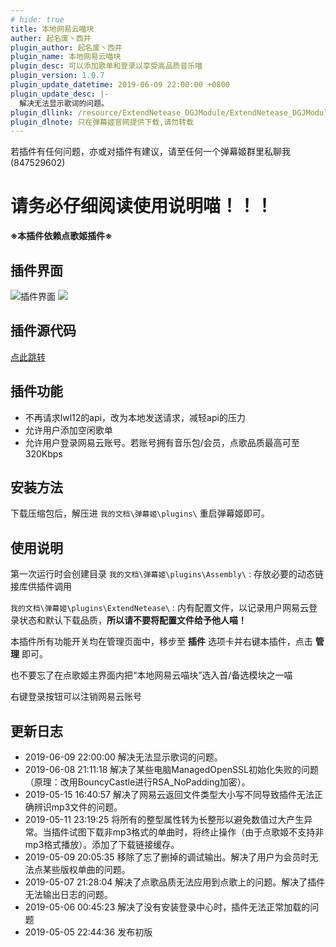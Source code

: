 ```yaml
---
# hide: true
title: 本地网易云喵块
auther: 起名废丶西井
plugin_author: 起名废丶西井
plugin_name: 本地网易云喵块
plugin_desc: 可以添加歌单和登录以享受高品质音乐喵
plugin_version: 1.0.7
plugin_update_datetime: 2019-06-09 22:00:00 +0800
plugin_update_desc: |-
  解决无法显示歌词的问题。
plugin_dllink: /resource/ExtendNetease_DGJModule/ExtendNetease_DGJModule.zip
plugin_dlnote: 只在弹幕姬官网提供下载,请勿转载
---
```


若插件有任何问题，亦或对插件有建议，请至任何一个弹幕姬群里私聊我(847529602)

# **请务必仔细阅读使用说明喵！！！**
**※本插件依赖点歌姬插件※**

插件界面
---
<img class="shadow" src="https://www.danmuji.cn/resource/ExtendNetease_DGJModule/preview.png" alt="插件界面"/>
<img class="shadow" src="https://www.danmuji.cn/resource/ExtendNetease_DGJModule/preview2.png"/>

插件源代码
---
[点此跳转](https://github.com/Executor-Cheng/ExtendNetease_DGJModule)

插件功能
---
- 不再请求lwl12的api，改为本地发送请求，减轻api的压力
- 允许用户添加空闲歌单
- 允许用户登录网易云账号。若账号拥有音乐包/会员，点歌品质最高可至320Kbps

安装方法
---
下载压缩包后，解压进 `我的文档\弹幕姬\plugins\` 重启弹幕姬即可。

使用说明
---

第一次运行时会创建目录 `我的文档\弹幕姬\plugins\Assembly\` : 存放必要的动态链接库供插件调用

`我的文档\弹幕姬\plugins\ExtendNetease\` : 内有配置文件，以记录用户网易云登录状态和默认下载品质，**所以请不要将配置文件给予他人喵！**

本插件所有功能开关均在管理页面中，移步至 **插件** 选项卡并右键本插件，点击 **管理** 即可。

也不要忘了在点歌姬主界面内把“本地网易云喵块”选入首/备选模块之一喵

右键登录按钮可以注销网易云账号

更新日志
---
- 2019-06-09 22:00:00 解决无法显示歌词的问题。
- 2019-06-08 21:11:18 解决了某些电脑ManagedOpenSSL初始化失败的问题（原理：改用BouncyCastle进行RSA_NoPadding加密）。
- 2019-05-15 16:40:57 解决了网易云返回文件类型大小写不同导致插件无法正确辨识mp3文件的问题。
- 2019-05-11 23:19:25 将所有的整型属性转为长整形以避免数值过大产生异常。当插件试图下载非mp3格式的单曲时，将终止操作（由于点歌姬不支持非mp3格式播放）。添加了下载链接缓存。
- 2019-05-09 20:05:35 移除了忘了删掉的调试输出。解决了用户为会员时无法点某些版权单曲的问题。
- 2019-05-07 21:28:04 解决了点歌品质无法应用到点歌上的问题。解决了插件无法输出日志的问题。
- 2019-05-06 00:45:23 解决了没有安装登录中心时，插件无法正常加载的问题
- 2019-05-05 22:44:36 发布初版
